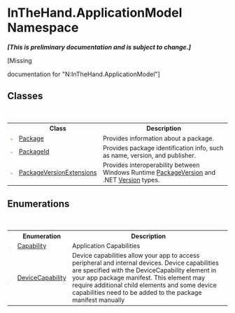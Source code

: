 # InTheHand.ApplicationModel Namespace
 _**\[This is preliminary documentation and is subject to change.\]**_

\[Missing <summary> documentation for "N:InTheHand.ApplicationModel"\]


## Classes
&nbsp;<table><tr><th></th><th>Class</th><th>Description</th></tr><tr><td>![Public class](media/pubclass.gif "Public class")</td><td><a href="T_InTheHand_ApplicationModel_Package">Package</a></td><td>
Provides information about a package.</td></tr><tr><td>![Public class](media/pubclass.gif "Public class")</td><td><a href="T_InTheHand_ApplicationModel_PackageId">PackageId</a></td><td>
Provides package identification info, such as name, version, and publisher.</td></tr><tr><td>![Public class](media/pubclass.gif "Public class")</td><td><a href="T_InTheHand_ApplicationModel_PackageVersionExtensions">PackageVersionExtensions</a></td><td>
Provides interoperability between Windows Runtime <a href="T_Windows_ApplicationModel_PackageVersion">PackageVersion</a> and .NET <a href="http://msdn2.microsoft.com/en-us/library/hdxyt63s" target="_blank">Version</a> types.</td></tr></table>

## Enumerations
&nbsp;<table><tr><th></th><th>Enumeration</th><th>Description</th></tr><tr><td>![Public enumeration](media/pubenumeration.gif "Public enumeration")</td><td><a href="T_InTheHand_ApplicationModel_Capability">Capability</a></td><td>
Application Capabilities</td></tr><tr><td>![Public enumeration](media/pubenumeration.gif "Public enumeration")</td><td><a href="T_InTheHand_ApplicationModel_DeviceCapability">DeviceCapability</a></td><td>
Device capabilities allow your app to access peripheral and internal devices. Device capabilities are specified with the DeviceCapability element in your app package manifest. This element may require additional child elements and some device capabilities need to be added to the package manifest manually</td></tr></table>&nbsp;
